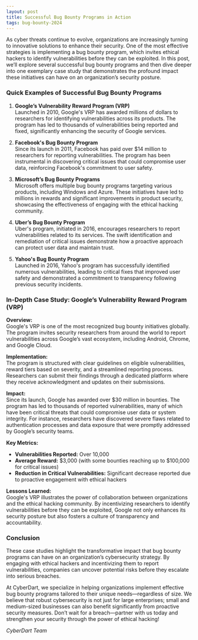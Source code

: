 ```yaml
---
layout: post
title: Successful Bug Bounty Programs in Action
tags: bug-bounty-2024
---
```



As cyber threats continue to evolve, organizations are increasingly turning to innovative solutions to enhance their security. One of the most effective strategies is implementing a bug bounty program, which invites ethical hackers to identify vulnerabilities before they can be exploited. In this post, we’ll explore several successful bug bounty programs and then dive deeper into one exemplary case study that demonstrates the profound impact these initiatives can have on an organization’s security posture.

### Quick Examples of Successful Bug Bounty Programs

1. **Google’s Vulnerability Reward Program (VRP)**  
   Launched in 2010, Google's VRP has awarded millions of dollars to researchers for identifying vulnerabilities across its products. The program has led to thousands of vulnerabilities being reported and fixed, significantly enhancing the security of Google services.

2. **Facebook's Bug Bounty Program**  
   Since its launch in 2011, Facebook has paid over $14 million to researchers for reporting vulnerabilities. The program has been instrumental in discovering critical issues that could compromise user data, reinforcing Facebook's commitment to user safety.

3. **Microsoft’s Bug Bounty Programs**  
   Microsoft offers multiple bug bounty programs targeting various products, including Windows and Azure. These initiatives have led to millions in rewards and significant improvements in product security, showcasing the effectiveness of engaging with the ethical hacking community.

4. **Uber’s Bug Bounty Program**  
   Uber's program, initiated in 2016, encourages researchers to report vulnerabilities related to its services. The swift identification and remediation of critical issues demonstrate how a proactive approach can protect user data and maintain trust.

5. **Yahoo's Bug Bounty Program**  
   Launched in 2016, Yahoo's program has successfully identified numerous vulnerabilities, leading to critical fixes that improved user safety and demonstrated a commitment to transparency following previous security incidents.

### In-Depth Case Study: Google’s Vulnerability Reward Program (VRP)

**Overview:**  
Google's VRP is one of the most recognized bug bounty initiatives globally. The program invites security researchers from around the world to report vulnerabilities across Google’s vast ecosystem, including Android, Chrome, and Google Cloud.

**Implementation:**  
The program is structured with clear guidelines on eligible vulnerabilities, reward tiers based on severity, and a streamlined reporting process. Researchers can submit their findings through a dedicated platform where they receive acknowledgment and updates on their submissions.

**Impact:**  
Since its launch, Google has awarded over $30 million in bounties. The program has led to thousands of reported vulnerabilities, many of which have been critical threats that could compromise user data or system integrity. For instance, researchers have discovered severe flaws related to authentication processes and data exposure that were promptly addressed by Google’s security teams.

**Key Metrics:**  
- **Vulnerabilities Reported:** Over 10,000  
- **Average Reward:** $3,000 (with some bounties reaching up to $100,000 for critical issues)  
- **Reduction in Critical Vulnerabilities:** Significant decrease reported due to proactive engagement with ethical hackers  

**Lessons Learned:**  
Google's VRP illustrates the power of collaboration between organizations and the ethical hacking community. By incentivizing researchers to identify vulnerabilities before they can be exploited, Google not only enhances its security posture but also fosters a culture of transparency and accountability.

### Conclusion

These case studies highlight the transformative impact that bug bounty programs can have on an organization’s cybersecurity strategy. By engaging with ethical hackers and incentivizing them to report vulnerabilities, companies can uncover potential risks before they escalate into serious breaches.

At CyberDart, we specialize in helping organizations implement effective bug bounty programs tailored to their unique needs—regardless of size. We believe that robust cybersecurity is not just for large enterprises; small and medium-sized businesses can also benefit significantly from proactive security measures. Don’t wait for a breach—partner with us today and strengthen your security through the power of ethical hacking!

*CyberDart Team*

